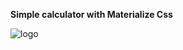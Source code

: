 **Simple calculator with Materialize Css**

![logo](https://i.ibb.co/ZLrsYfn/screenshot-127-0-0-1-5500-2020-02-10-21-31-13.png)

